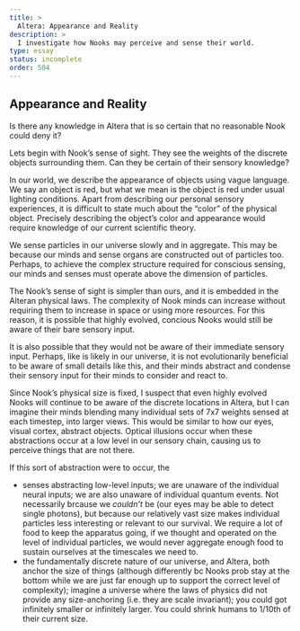 ```yaml
---
title: >
  Altera: Appearance and Reality
description: >
  I investigate how Nooks may perceive and sense their world.
type: essay
status: incomplete
order: 504
---
```


## Appearance and Reality

Is there any knowledge in Altera that is so certain that no reasonable Nook could deny it?

Lets begin with Nook’s sense of sight.  They see the weights of the discrete objects surrounding them.  Can they be certain of their sensory knowledge?

In our world, we describe the appearance of objects using vague language.  We say an object is red, but what we mean is the object is red under usual lighting conditions.  Apart from describing our personal sensory experiences, it is difficult to state much about the “color” of the physical object.  Precisely describing the object’s color and appearance would require knowledge of our current scientific theory.

We sense particles in our universe slowly and in aggregate.  This may be because our minds and sense organs are constructed out of particles too.  Perhaps, to achieve the complex structure required for conscious sensing, our minds and senses must operate above the dimension of particles.

The Nook’s sense of sight is simpler than ours, and it is embedded in the Alteran physical laws.  The complexity of Nook minds can increase without requiring them to increase in space or using more resources.  For this reason, it is possible that highly evolved, concious Nooks would still be aware of their bare sensory input.

It is also possible that they would not be aware of their immediate sensory input.  Perhaps, like is likely in our universe, it is not evolutionarily beneficial to be aware of small details like this, and their minds abstract and condense their sensory input for their minds to consider and react to.

Since Nook’s physical size is fixed, I suspect that even highly evolved Nooks will continue to be aware of the discrete locations in Altera, but I can imagine their minds blending many individual sets of 7x7 weights sensed at each timestep, into larger views.  This would be similar to how our eyes, visual cortex, abstract objects.  Optical illusions occur when these abstractions occur at a low level in our sensory chain, causing us to perceive things that are not there.

If this sort of abstraction were to occur, the

- senses abstracting low-level inputs; we are unaware of the individual neural inputs; we are also unaware of individual quantum events.  Not necessarily brcause we *couldn’t* be (our eyes may be able to detect single photons), but because our relatively vast size makes individual particles less interesting or relevant to our survival.  We require a lot of food to keep the apparatus going, if we thought and operated on the level of individual particles, we would never aggregate enough food to sustain ourselves at the timescales we need to.
- the fundamentally discrete nature of our universe, and Altera, both anchor the size of things (although differently bc Nooks prob stay at the bottom while we are just far enough up to support the correct level of complexity); imagine a universe where the laws of physics did not provide any size-anchoring (i.e. they are scale invariant); you could got infinitely smaller or infinitely larger.  You could shrink humans to 1/10th of their current size.
